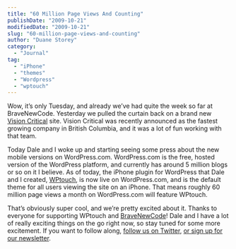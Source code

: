 ```yaml
---
title: "60 Million Page Views And Counting"
publishDate: "2009-10-21"
modifiedDate: "2009-10-21"
slug: "60-million-page-views-and-counting"
author: "Duane Storey"
category:
  - "Journal"
tag:
  - "iPhone"
  - "themes"
  - "Wordpress"
  - "wptouch"
---
```


Wow, it’s only Tuesday, and already we’ve had quite the week so far at BraveNewCode. Yesterday we pulled the curtain back on a brand new [Vision Critical](http://www.visioncritical.com) site. Vision Critical was recently announced as the fastest growing company in British Columbia, and it was a lot of fun working with that team.

Today Dale and I woke up and starting seeing some press about the new mobile versions on WordPress.com. WordPress.com is the free, hosted version of the WordPress platform, and currently has around 5 million blogs or so on it I believe. As of today, the iPhone plugin for WordPress that Dale and I created, [WPtouch](http://www.bravenewcode.com/wptouch), is now live on WordPress.com, and is the default theme for all users viewing the site on an iPhone. That means roughly 60 million page views a month on WordPress.com will feature WPtouch.

That’s obviously super cool, and we’re pretty excited about it. Thanks to everyone for supporting WPtouch and [BraveNewCode](http://www.bravenewcode.com)! Dale and I have a lot of really exciting things on the go right now, so stay tuned for some more excitement. If you want to follow along, [follow us on Twitter](http://twitter.com/bravenewcode), [or sign up for our newsletter](http://www.bravenewcode.com/newsletter).